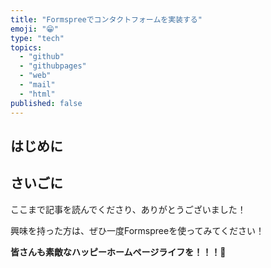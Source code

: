 ```yaml
---
title: "Formspreeでコンタクトフォームを実装する"
emoji: "😁"
type: "tech"
topics:
  - "github"
  - "githubpages"
  - "web"
  - "mail"
  - "html"
published: false
---
```


## はじめに



## さいごに

ここまで記事を読んでくださり、ありがとうございました！



興味を持った方は、ぜひ一度Formspreeを使ってみてください！

**皆さんも素敵なハッピーホームページライフを！！！🌸**
